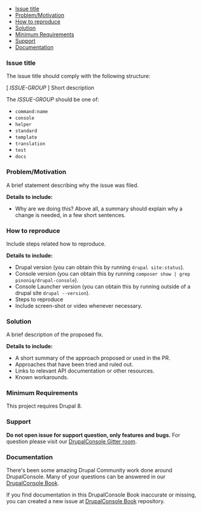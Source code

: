 <!-- START doctoc generated TOC please keep comment here to allow auto update -->
<!-- DON'T EDIT THIS SECTION, INSTEAD RE-RUN doctoc TO UPDATE -->

- [Issue title](#issue-title)
- [Problem/Motivation](#problemmotivation)
- [How to reproduce](#how-to-reproduce)
- [Solution](#solution)
- [Minimum Requirements](#minimum-requirements)
- [Support](#support)
- [Documentation](#documentation)

<!-- END doctoc generated TOC please keep comment here to allow auto update -->

### Issue title

The issue title should comply with the following structure:

[ *ISSUE-GROUP* ] Short description

The *ISSUE-GROUP* should be one of:

* `command:name`
* `console`
* `helper`
* `standard`
* `template`
* `translation`
* `test`
* `docs`

### Problem/Motivation
A brief statement describing why the issue was filed.

**Details to include:**
- Why are we doing this? Above all, a summary should explain why a change is needed, in a few short sentences.

### How to reproduce
Include steps related how to reproduce.

**Details to include:**
- Drupal version (you can obtain this by running `drupal site:status`).
- Console version (you can obtain this by running `composer show | grep pinoniq/drupal-console`).
- Console Launcher version (you can obtain this by running outside of a drupal site `drupal --version`).
- Steps to reproduce
- Include screen-shot or video whenever necessary.

### Solution
A brief description of the proposed fix.

**Details to include:**
- A short summary of the approach proposed or used in the PR.
- Approaches that have been tried and ruled out.
- Links to relevant API documentation or other resources.
- Known workarounds.

### Minimum Requirements
This project requires Drupal 8.

### Support
**Do not open issue for support question, only features and bugs.** For question please visit our [DrupalConsole Gitter room](https://gitter.im/hechoendrupal/DrupalConsole).

### Documentation
There's been some amazing Drupal Community work done around DrupalConsole. Many of your questions can be answered in our [DrupalConsole Book](https://www.gitbook.com/book/hechoendrupal/drupal-console/details).

If you find documentation in this DrupalConsole Book inaccurate or missing, you can created a new issue at [DrupalConsole Book](https://github.com/hechoendrupal/drupal-console-book) repository.
